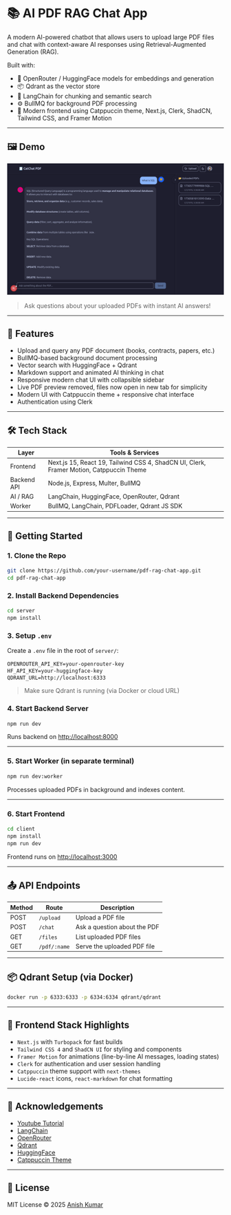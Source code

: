 
# 📚 AI PDF RAG Chat App

A modern AI-powered chatbot that allows users to upload large PDF files and chat with context-aware AI responses using Retrieval-Augmented Generation (RAG).

Built with:

- 🧠 OpenRouter / HuggingFace models for embeddings and generation
- 📦 Qdrant as the vector store
- 🧾 LangChain for chunking and semantic search
- ⚙️ BullMQ for background PDF processing
- 💬 Modern frontend using Catppuccin theme, Next.js, Clerk, ShadCN, Tailwind CSS, and Framer Motion

---

## 🖼️ Demo

![screenshot](./preview.png)  
> Ask questions about your uploaded PDFs with instant AI answers!

---

## 📁 Features

- Upload and query any PDF document (books, contracts, papers, etc.)
- BullMQ-based background document processing
- Vector search with HuggingFace + Qdrant
- Markdown support and animated AI thinking in chat
- Responsive modern chat UI with collapsible sidebar
- Live PDF preview removed, files now open in new tab for simplicity
- Modern UI with Catppuccin theme + responsive chat interface
- Authentication using Clerk

---

## 🛠️ Tech Stack

| Layer        | Tools & Services                              |
|--------------|-----------------------------------------------|
| Frontend     | Next.js 15, React 19, Tailwind CSS 4, ShadCN UI, Clerk, Framer Motion, Catppuccin Theme |
| Backend API  | Node.js, Express, Multer, BullMQ              |
| AI / RAG     | LangChain, HuggingFace, OpenRouter, Qdrant    |
| Worker       | BullMQ, LangChain, PDFLoader, Qdrant JS SDK   |

---

## 🚀 Getting Started

### 1. Clone the Repo

```bash
git clone https://github.com/your-username/pdf-rag-chat-app.git
cd pdf-rag-chat-app
```

### 2. Install Backend Dependencies

```bash
cd server
npm install
```

### 3. Setup `.env`

Create a `.env` file in the root of `server/`:

```env
OPENROUTER_API_KEY=your-openrouter-key
HF_API_KEY=your-huggingface-key
QDRANT_URL=http://localhost:6333
```

> Make sure Qdrant is running (via Docker or cloud URL)

### 4. Start Backend Server

```bash
npm run dev
```

Runs backend on [http://localhost:8000](http://localhost:8000)

---

### 5. Start Worker (in separate terminal)

```bash
npm run dev:worker
```

Processes uploaded PDFs in background and indexes content.

---

### 6. Start Frontend

```bash
cd client
npm install
npm run dev
```

Frontend runs on [http://localhost:3000](http://localhost:3000)

---

## 📤 API Endpoints

| Method | Route     | Description                   |
|--------|-----------|-------------------------------|
| POST   | `/upload` | Upload a PDF file             |
| POST   | `/chat`   | Ask a question about the PDF  |
| GET    | `/files`  | List uploaded PDF files       |
| GET    | `/pdf/:name` | Serve the uploaded PDF file |

---

## 📦 Qdrant Setup (via Docker)

```bash
docker run -p 6333:6333 -p 6334:6334 qdrant/qdrant
```

---

## 🧠 Frontend Stack Highlights

- `Next.js` with `Turbopack` for fast builds
- `Tailwind CSS 4` and `ShadCN UI` for styling and components
- `Framer Motion` for animations (line-by-line AI messages, loading states)
- `Clerk` for authentication and user session handling
- `Catppuccin` theme support with `next-themes`
- `Lucide-react` icons, `react-markdown` for chat formatting

---

## 🙌 Acknowledgements

- [Youtube Tutorial](https://www.youtube.com/watch?v=2DXiOtEwWtU)
- [LangChain](https://www.langchain.com/)
- [OpenRouter](https://openrouter.ai)
- [Qdrant](https://qdrant.tech)
- [HuggingFace](https://huggingface.co)
- [Catppuccin Theme](https://catppuccin.com)

---

## 📄 License

MIT License © 2025 [Anish Kumar](https://github.com/Sarcastic-Soul)
